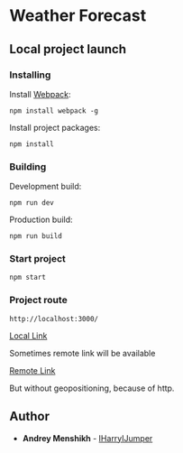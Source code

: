 # Weather Forecast

## Local project launch

### Installing

Install [Webpack](http://webpack.github.io):

```
npm install webpack -g
```

Install project packages:

```
npm install
```

### Building

Development build:

```
npm run dev
```

Production build:

```
npm run build
```


### Start project

```
npm start
```

### Project route

```
http://localhost:3000/
```
[Local Link](http://localhost:3000/)

Sometimes remote link will be available

[Remote Link](http://iharryijumper.asuscomm.com:8080/)

But without geopositioning, because of http. 
## Author

* **Andrey Menshikh** - [IHarryIJumper](https://github.com/IHarryIJumper)
